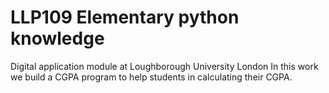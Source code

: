 # LLP109 Elementary python knowledge
Digital application module at Loughborough University London
In this work we build a CGPA program to help students in calculating their CGPA.

